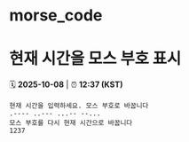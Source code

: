 # morse_code
# 현재 시간을 모스 부호 표시
<!-- MORSE_TIME_START -->
🗓️ **2025-10-08** | ⏰ **12:37 (KST)**

```
현재 시간을 입력하세요. 모스 부호로 바꿉니다
.---- ..--- ...-- --...
모스 부호를 다시 현재 시간으로 바꿉니다
1237
```
<!-- MORSE_TIME_END -->

